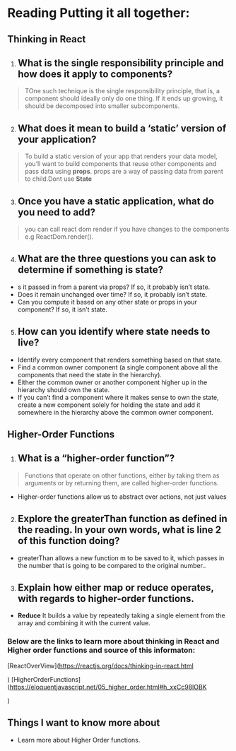# Reading Putting it all together:

## Thinking in React

1. ## What is the single responsibility principle and how does it apply to components?
>TOne such technique is the single responsibility principle, that is, a component should ideally only do one thing. If it ends up growing, it should be decomposed into smaller subcomponents.


2. ## What does it mean to build a ‘static’ version of your application?
>To build a static version of your app that renders your data model, you’ll want to build components that reuse other components and pass data using **props**. props are a way of passing data from parent to child.Dont use **State**

3. ## Once you have a static application, what do you need to add?
> you can call react dom render if you have changes to the components e.g ReactDom.render().

4. ## What are the three questions you can ask to determine if something is state?
 - s it passed in from a parent via props? If so, it probably isn’t state.
 - Does it remain unchanged over time? If so, it probably isn’t state.
 - Can you compute it based on any other state or props in your component? If so, it isn’t state.


5. ## How can you identify where state needs to live?
 - Identify every component that renders something based on that state.
 - Find a common owner component (a single component above all the components that need the state in the hierarchy).
 - Either the common owner or another component higher up in the hierarchy should own the state.
 - If you can’t find a component where it makes sense to own the state, create a new component solely for holding the state and add it somewhere in the hierarchy above the common owner component.


## Higher-Order Functions


1. ## What is a “higher-order function”?
>Functions that operate on other functions, either by taking them as arguments or by returning them, are called higher-order functions.
 - Higher-order functions allow us to abstract over actions, not just values

2. ## Explore the greaterThan function as defined in the reading. In your own words, what is line 2 of this function doing?
- greaterThan allows a new function  m  to be saved to it, which passes in the number that is going to be compared to the original number..


3. ## Explain how either map or reduce operates, with regards to higher-order functions.
- **Reduce** It builds a value by repeatedly taking a single element from the array and combining it with the current value.


### Below are the links to learn more about thinking in React and Higher order functions and source of this informaton:
[ReactOverView](https://reactjs.org/docs/thinking-in-react.html

)
[HigherOrderFunctions](https://eloquentjavascript.net/05_higher_order.html#h_xxCc98lOBK

)

## Things I want to know more about
- Learn more about Higher Order functions.
